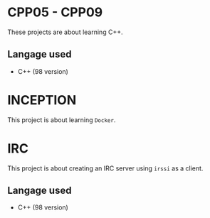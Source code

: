 # CPP05 - CPP09
These projects are about learning C++.

## Langage used
- C++ (98 version)

# INCEPTION
This project is about learning `Docker`.

# IRC
This project is about creating an IRC server using `irssi` as a client.

## Langage used
- C++ (98 version)
